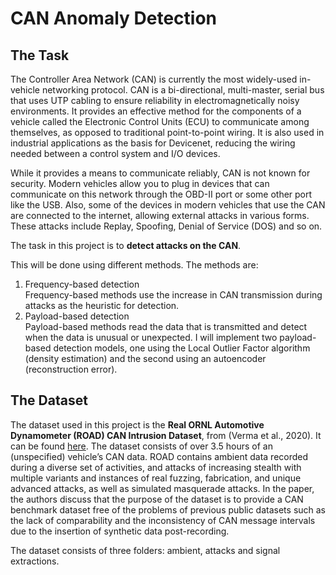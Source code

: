 # CAN Anomaly Detection
## The Task
The Controller Area Network (CAN) is currently the most widely-used in-vehicle networking protocol. CAN is a bi-directional, multi-master, serial bus that uses UTP cabling to ensure reliability in electromagnetically noisy environments.
It provides an effective method for the components of a vehicle called the Electronic Control Units (ECU) to communicate among themselves, as opposed to traditional point-to-point wiring. It is also used in industrial applications as the basis for Devicenet, reducing the wiring needed between a control system and I/O devices.

While it provides a means to communicate reliably, CAN is not known for security. Modern vehicles allow you to plug in devices that can communicate on this network through the OBD-II port or some other port like the USB. Also, some of the devices in modern vehicles that use the CAN are connected to the internet, allowing external attacks in various forms. These attacks include Replay, Spoofing, Denial of Service (DOS) and so on.  

The task in this project is to **detect attacks on the CAN**.  
  
This will be done using different methods. The methods are:
1. Frequency-based detection  
Frequency-based methods use the increase in CAN transmission during attacks as the heuristic for detection.
2. Payload-based detection  
Payload-based methods read the data that is transmitted and detect when the data is unusual or unexpected. I will implement two payload-based detection models, one using the Local Outlier Factor algorithm (density estimation) and the second using an autoencoder (reconstruction error).

## The Dataset
The dataset used in this project is the **Real ORNL Automotive Dynamometer (ROAD) CAN Intrusion Dataset**, from (Verma et al., 2020). It can be found [here](https://0xsam.com/road/). The dataset consists of over 3.5 hours of an (unspecified) vehicle’s CAN data. ROAD contains ambient data recorded during a diverse set of activities, and attacks of increasing stealth with multiple variants and instances of real fuzzing, fabrication, and unique advanced attacks, as well as simulated masquerade attacks. In the paper, the authors discuss that the purpose of the dataset is to provide a CAN benchmark dataset free of the problems of previous public datasets such as the lack of comparability and the inconsistency of CAN message intervals due to the insertion of synthetic data post-recording.

The dataset consists of three folders: ambient, attacks and signal extractions.